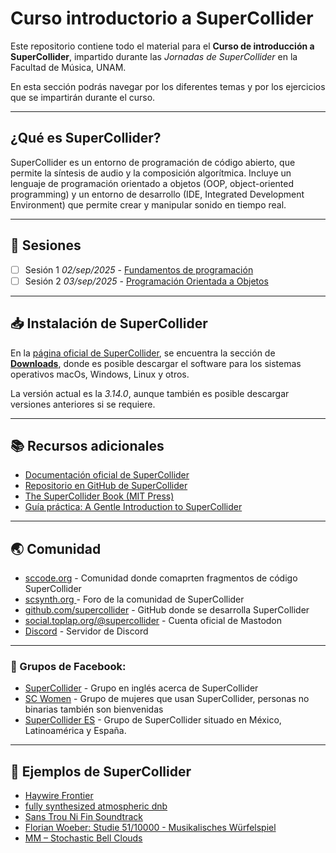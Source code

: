 # Curso introductorio a SuperCollider

Este repositorio contiene todo el material para el **Curso de introducción a SuperCollider**, impartido durante las *Jornadas de SuperCollider* en la Facultad de Música, UNAM. 

En esta sección podrás navegar por los diferentes temas y por los ejercicios que se impartirán durante el curso. 

---

## ¿Qué es SuperCollider?
SuperCollider es un entorno de programación de código abierto, que permite la síntesis de audio y la composición algorítmica. Incluye un lenguaje de programación orientado a objetos (OOP, object-oriented programming) y un entorno de desarrollo (IDE, Integrated Development Environment) que permite crear y manipular sonido en tiempo real. 

---
## 📝 Sesiones
- [ ] Sesión 1 *02/sep/2025* - [Fundamentos de programación](/contenido-teorico/fundamentos.md) 
- [ ] Sesión 2 *03/sep/2025* - [Programación Orientada a Objetos](/sesion-02/s2.md)

---
## 📥 Instalación de SuperCollider
En la [página oficial de SuperCollider](https://supercollider.github.io/), se encuentra la sección de [**Downloads**](https://supercollider.github.io/downloads),  donde es posible descargar el software para los sistemas operativos macOs, Windows, Linux y otros. 

La versión actual es la *3.14.0*, aunque también es posible descargar versiones anteriores si se requiere.


---
## 📚 Recursos adicionales
- [Documentación oficial de SuperCollider](https://doc.sccode.org/)  
- [Repositorio en GitHub de SuperCollider](https://github.com/supercollider/supercollider)  
- [The SuperCollider Book (MIT Press)](https://mitpress.mit.edu/9780262049702/the-supercollider-book/)  
- [Guía práctica: A Gentle Introduction to SuperCollider](https://ccrma.stanford.edu/~ruviaro/texts/A_Gentle_Introduction_To_SuperCollider.pdf)  

---
## 🌏 Comunidad
- [sccode.org](https://sccode.org/) - Comunidad donde comaprten fragmentos de código SuperCollider
- [scsynth.org ](https://scsynth.org/) - Foro de la comunidad de SuperCollider
- [github.com/supercollider](https://github.com/supercollider) - GitHub donde se desarrolla SuperCollider
- [social.toplap.org/@supercollider](https://social.toplap.org/@supercollider/) - Cuenta oficial de Mastodon
- [Discord](https://discord.gg/43U8JRJz3B) - Servidor de Discord

---
### 👥 Grupos de Facebook:
- [SuperCollider](https://www.facebook.com/groups/supercollider/) - Grupo en inglés acerca de SuperCollider
- [SC Women](https://www.facebook.com/groups/653670444775977/) - Grupo de mujeres que usan SuperCollider, personas no binarias también son bienvenidas
- [SuperCollider ES](https://www.facebook.com/groups/109527502188/) - Grupo de SuperCollider situado en México, Latinoamérica y España.

---
## 🎵 Ejemplos de SuperCollider
- [Haywire Frontier](https://nathanho.bandcamp.com/album/haywire-frontier)
- [fully synthesized atmospheric dnb](https://youtu.be/XNI-cHtTc1g?si=dBGVlHTUrhUI_XeR)
- [Sans Trou Ni Fin Soundtrack](https://joowonpark.bandcamp.com/album/sans-trou-ni-fin-soundtrack)
- [Florian Woeber: Studie 51/10000 - Musikalisches Würfelspiel](https://youtu.be/_UMzhQ7c1uw?si=NfXmtRureyuDHJ-P)
- [MM – Stochastic Bell Clouds](https://patchstorage.com/mm-stochastic-bell-clouds/)